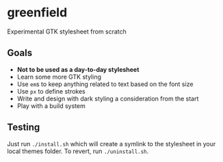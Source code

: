 # greenfield

Experimental GTK stylesheet from scratch

## Goals

- **Not to be used as a day-to-day stylesheet**
- Learn some more GTK styling
- Use `em`s to keep anything related to text based on the font size
- Use `px` to define strokes
- Write and design with dark styling a consideration from the start
- Play with a build system

## Testing

Just run `./install.sh` which will create a symlink to the stylesheet in your local themes folder. To revert, run `./uninstall.sh`.

